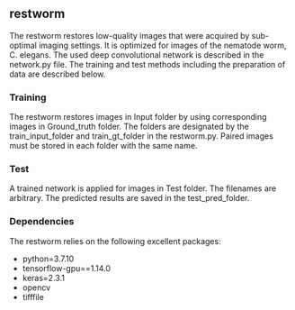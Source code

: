 ## restworm
The restworm restores low-quality images that were acquired by sub-optimal imaging settings.
It is optimized for images of the nematode worm, C. elegans.
The used deep convolutional network is described in the network.py file.
The training and test methods including the preparation of data are described below. 

### Training 
The restworm restores images in Input folder by using corresponding images in Ground_truth folder.
The folders are designated by the train_input_folder and train_gt_folder in the restworm.py.
Paired images must be stored in each folder with the same name.

### Test 
A trained network is applied for images in Test folder.
The filenames are arbitrary. The predicted results are saved in the test_pred_folder.

### Dependencies
The restworm relies on the following excellent packages:
- python=3.7.10
- tensorflow-gpu==1.14.0
- keras=2.3.1
- opencv
- tifffile
